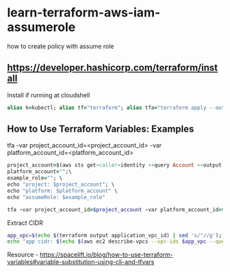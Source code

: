 # learn-terraform-aws-iam-assumerole
how to create policy with assume role

## https://developer.hashicorp.com/terraform/install
Install if running at cloudshell
```ruby
alias k=kubectl; alias tf="terraform"; alias tfa="terraform apply --auto-approve"; alias tfd="terraform destroy --auto-approve"; alias tfm="terraform init; terraform fmt; terraform validate; terraform plan"; sudo yum install -y yum-utils shadow-utils; sudo yum-config-manager --add-repo https://rpm.releases.hashicorp.com/AmazonLinux/hashicorp.repo; sudo yum -y install terraform;
```

## How to Use Terraform Variables: Examples
tfa -var project_account_id=<project_account_id> -var platform_account_id=<platform_account_id>
```ruby
project_account=$(aws sts get-caller-identity --query Account --output text); \
platform_account="";\
example_role=""; \
echo "project: $project_account"; \
echo "platform: $platform_account" \
echo "assumeRole: $example_role"
```
```ruby
tfa -var project_account_id=$project_account -var platform_account_id=$platform_account -var 'example_tag={agency="abc", project="gen"}' -var 'project_iam_role=$example_role'
```
Extract CIDR
```bash
app_vpc=$(echo $(terraform output application_vpc_id) | sed 's/"//g'); data_vpc=$(echo $(terraform output data_vpc_id) | sed 's/"//g') \
echo "app cidr: $(echo $(aws ec2 describe-vpcs --vpc-ids $app_vpc --query 'Vpcs[0].CidrBlock') | sed 's/"//g')"; echo "data cidr: $(echo $(aws ec2 describe-vpcs --vpc-ids $data_vpc --query 'Vpcs[0].CidrBlock') | sed 's/"//g')"
```
Resource - https://spacelift.io/blog/how-to-use-terraform-variables#variable-substitution-using-cli-and-tfvars
